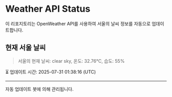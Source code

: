 
# Weather API Status

이 리포지토리는 OpenWeather API를 사용하여 서울의 날씨 정보를 자동으로 업데이트합니다.

## 현재 서울 날씨
> 서울의 현재 날씨: clear sky, 온도: 32.76°C, 습도: 55%

⏳ 업데이트 시간: 2025-07-31 01:38:16 (UTC)

---
자동 업데이트 봇에 의해 관리됩니다.
